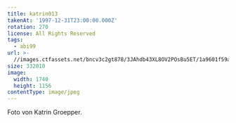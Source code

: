 ```yaml
---
title: katrin013
takenAt: '1997-12-31T23:00:00.000Z'
rotation: 270
license: All Rights Reserved
tags:
  - abi99
url: >-
  //images.ctfassets.net/bncv3c2gt878/3JAhdb43XL8OV2POsBu5ET/1a9601f59ac0793556c84e6b218faafd/katrin013_14504817989_o
size: 332010
image:
  width: 1740
  height: 1156
contentType: image/jpeg
---
```


Foto von Katrin Groepper.